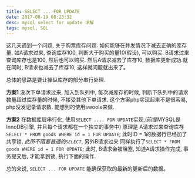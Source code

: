 ```yaml
---
title: SELECT ... FOR UPDATE
date: 2017-08-19 08:23:32
desc: mysql select for update 详解
tags: mysql, SQL
---
```


这几天遇到一个问题, 关于购票库存问题. 如何能够在并发情况下减去正确的库存量. 如A请求过来, 查询库存100,
判断大于购买的量10(假设), 可以购买.  B请求过来查询库存也是100, 然后也可以购买. 然后A请求减去了库存10,
数据库更新成功.就在同时, B请求也减去了库存10, 这样就问题就出来了。

<!-- more -->

总体的思路是要让操纵库存的部分串行处理.

**方案1** 没次下单请求过来, 加入到队列中, 每次减库存的时候, 判断下队列中的请求数量超过库存量的时候, 不接受其他下单请求.
这个方案php实现起来不是很容易, php没发记录请求数. 能想到的使用swoole来做.

**方案2** 在数据库层串行化, 使用`SELECT .... FOR UPDATE`实现,(前提MYSQL是InnoDB引擎, 并且每个请求都在一个独立的事务中) 
原理是 A请求过来查询库存 `SELECT * FROM goods WHERE id = 1 FOR UPDATE`;
此时ID = 1的数据行已经加了共享锁, _此所不阻塞普通的`SELECT`_, 另外B请求过来 同样执行了`SELECT * FROM goods WHERE id = 1 FOR UPDATE`;
此时, B请求会被阻塞, 知道A请求操作完成, 事务提交后, 才能拿到锁, 执行下面的操作.

总的来说, `SELECT ... FOR UPDATE` 能确保获取的最新的更新后的数据。

